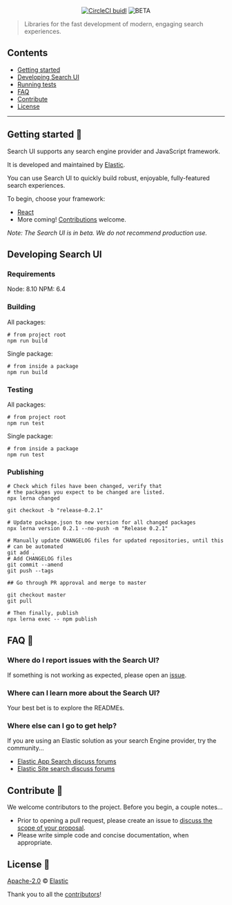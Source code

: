 <p align="center"><a href="https://circleci.com/gh/elastic/search-ui/tree/master"><img src="https://circleci.com/gh/elastic/search-ui/tree/master.svg?style=svg&circle-token=c637bc2af60035a1f4cb5367071999ced238be76" alt="CircleCI buidl"></a>
<img src="https://img.shields.io/badge/version-beta-red.svg" alt="BETA" /></p>

> Libraries for the fast development of modern, engaging search experiences.

## Contents

- [Getting started](#getting-started-)
- [Developing Search UI](#developing-search-ui)
- [Running tests](#running-tests)
- [FAQ](#faq-)
- [Contribute](#contribute-)
- [License](#license-)

---

## Getting started 🐣

Search UI supports any search engine provider and JavaScript framework.

It is developed and maintained by [Elastic](https://elastic.co).

You can use Search UI to quickly build robust, enjoyable, fully-featured search experiences.

To begin, choose your framework:

- [React](packages/react-search-ui/README.md)
- More coming! [Contributions](#contribute-) welcome.

_Note: The Search UI is in beta. We do not recommend production use._

## Developing Search UI

### Requirements

Node: 8.10
NPM: 6.4

### Building

All packages:

```shell
# from project root
npm run build
```

Single package:

```shell
# from inside a package
npm run build
```

### Testing

All packages:

```shell
# from project root
npm run test
```

Single package:

```shell
# from inside a package
npm run test
```

### Publishing

```
# Check which files have been changed, verify that
# the packages you expect to be changed are listed.
npx lerna changed

git checkout -b "release-0.2.1"

# Update package.json to new version for all changed packages
npx lerna version 0.2.1 --no-push -m "Release 0.2.1"

# Manually update CHANGELOG files for updated repositories, until this
# can be automated
git add .
# Add CHANGELOG files
git commit --amend
git push --tags

## Go through PR approval and merge to master

git checkout master
git pull

# Then finally, publish
npx lerna exec -- npm publish
```

## FAQ 🔮

### Where do I report issues with the Search UI?

If something is not working as expected, please open an [issue](https://github.com/elastic/search-ui/issues/new).

### Where can I learn more about the Search UI?

Your best bet is to explore the READMEs.

### Where else can I go to get help?

If you are using an Elastic solution as your search Engine provider, try the community...

- [Elastic App Search discuss forums](https://discuss.elastic.co/c/app-search)
- [Elastic Site search discuss forums](https://discuss.elastic.co/c/site-search)

## Contribute 🚀

We welcome contributors to the project. Before you begin, a couple notes...

- Prior to opening a pull request, please create an issue to [discuss the scope of your proposal](https://github.com/elastic/search-ui/issues).
- Please write simple code and concise documentation, when appropriate.

## License 📗

[Apache-2.0](https://github.com/elastic/search-ui/blob/master/LICENSE) © [Elastic](https://github.com/elastic)

Thank you to all the [contributors](https://github.com/elastic/search-ui/graphs/contributors)!
